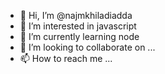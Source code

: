 - 👋 Hi, I’m @najmkhiladiadda
- 👀 I’m interested in javascript
- 🌱 I’m currently learning node
- 💞️ I’m looking to collaborate on ...
- 📫 How to reach me ...

<!---
najmkhiladiadda/najmkhiladiadda is a ✨ special ✨ repository because its `README.md` (this file) appears on your GitHub profile.
You can click the Preview link to take a look at your changes.
--->
